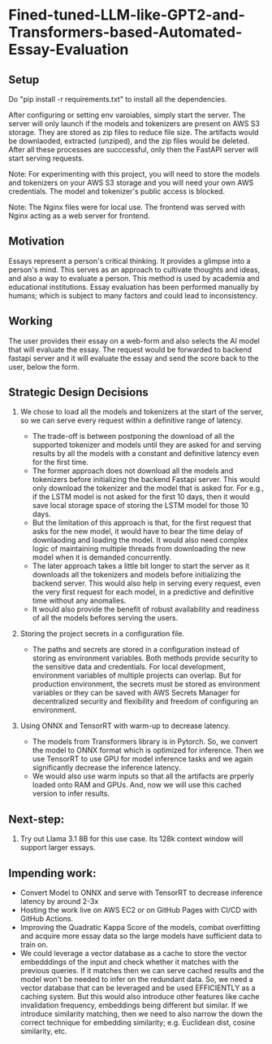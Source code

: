 # Fined-tuned-LLM-like-GPT2-and-Transformers-based-Automated-Essay-Evaluation

## Setup
Do "pip install -r requirements.txt" to install all the dependencies.

After configuring or setting env varoiables, simply start the server. The server will only launch if the models and tokenizers are present on AWS S3 storage. They are stored as zip files to reduce file size. The artifacts would be downlaoded, extracted (unziped), and the zip files would be deleted. After all these processes are succcessful, only then the FastAPI server will start serving requests. 

Note: For experimenting with this project, you will need to store the models and tokenizers on your AWS S3 storage and you will need your own AWS credentials. The model and tokenizer's public access is blocked.

Note: The Nginx files were for local use. The frontend was served with Nginx acting as a web server for frontend.

## Motivation
Essays represent a person's critical thinking. It provides a glimpse into a person's mind. This serves as an approach to cultivate thoughts and ideas, and also a way to evaluate a person. This method is used by academia and educational institutions. Essay evaluation has been performed manually by humans; which is subject to many factors and could lead to inconsistency.

## Working
The user provides their essay on a web-form and also selects the AI model that will evaluate the essay. The request would be forwarded to backend fastapi server and it will evaluate the essay and send the score back to the user, below the form.

## Strategic Design Decisions
1. We chose to load all the models and tokenizers at the start of the server, so we can serve every request within a definitive range of latency.
    - The trade-off is between postponing the download of all the supported tokenizer and models until they are asked for and serving results by all the models with a constant and definitive latency even for the first time.
    - The former approach does not download all the models and tokenizers before initializing the backend Fastapi server. This would only download the tokenizer and the model that is asked for. For e.g., if the LSTM model is not asked for the first 10 days, then it would save local storage space of storing the LSTM model for those 10 days. 
    - But the limitation of this approach is that, for the first request that asks for the new model, it would have to bear the time delay of downlaoding and loading the model. It would also need complex logic of maintaining multiple threads from downloading the new model when it is demanded concurrently.
    - The later approach takes a little bit longer to start the server as it downloads all the tokenizers and models before initializing the backend server. This would also help in serving every request, even the very first request for each model, in a predictive and definitive time without any anomalies.
    - It would also provide the benefit of robust availability and readiness of all the models befores serving the users.

2. Storing the project secrets in a configuration file.
    - The paths and secrets are stored in a configuration instead of storing as environment variables. Both methods provide security to the sensitive data and credentials. For local development, environment variables of multiple projects can overlap. But for production environment, the secrets must be stored as environment variables or they can be saved with AWS Secrets Manager for decentralized security and flexibility and freedom of configuring an environment.

3. Using ONNX and TensorRT with warm-up to decrease latency.
    - The models from Transformers library is in Pytorch. So, we convert the model to ONNX format which is optimized for inference. Then we use TensorRT to use GPU for model inference tasks and we again significantly decrease the inference latency.
    - We would also use warm inputs so that all the artifacts are prperly loaded onto RAM and GPUs. And, now we will use this cached version to infer results.

## Next-step:
1. Try out Llama 3.1 8B for this use case. Its 128k context window will support larger essays.


## Impending work:
- Convert Model to ONNX and serve with TensorRT to decrease inference latency by around 2-3x
- Hosting the work live on AWS EC2 or on GitHub Pages with CI/CD with GitHub Actions.
- Improving the Quadratic Kappa Score of the models, combat overfitting and acquire more essay data so the large models have sufficient data to train on.
- We could leverage a vector database as a cache to store the vector embedddings of the input and check whether it matches with the previous queries. If it matches then we can serve cached results and the model won't be needed to infer on the redundant data. So, we need a vector database that can be leveraged and be used EFFICIENTLY as a caching system. But this would also introduce other features like cache invalidation frequency, embeddings being different but similar. If we introduce similarity matching, then we need to also narrow the down the correct technique for embedding similarity; e.g. Euclidean dist, cosine similarity, etc.
